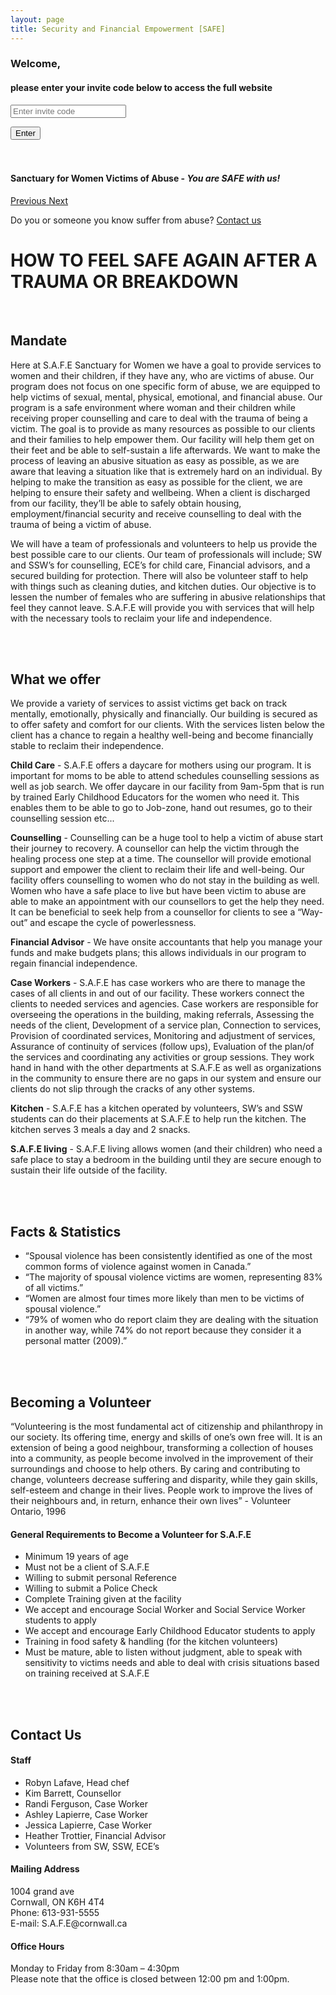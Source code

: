 ```yaml
---
layout: page
title: Security and Financial Empowerment [SAFE]
---
```

<!-- ONE PAGE APP - LOAD THESE ON NAV CLICK -->
<div id="login" class="page">
    <div class="card welcome-card">
        <!--img src="..." class="card-img-top" alt="..."-->
        <h3>Welcome,</h3>
        <h4>please enter your invite code below to access the full website</h4>
        <div class="card-body">
            <form>
            <input type="password" class="form-control" id="exampleInputPassword1" placeholder="Enter invite code">
            </form>
            <button class="btn btn-primary" onclick="loadPage('home')">Enter</button>
        </div>
    </div>
</div>

<div id="home" class="page">
    <br><br>
    <h4 class="top-bar">Sanctuary for Women Victims of Abuse - <i>You are SAFE with us!</i></h4>
    <div id="carouselExampleControls" class="carousel slide" data-ride="carousel">
        <div class="carousel-inner">
            <div class="carousel-item active">
                <div class="d-block w-100 one"></div>
            </div>
            <div class="carousel-item">
                <div class="d-block w-100 two"></div>
            </div>
        </div>
        <a class="carousel-control-prev" href="#carouselExampleControls" role="button" data-slide="prev">
            <span class="carousel-control-prev-icon" aria-hidden="true"></span>
            <span class="sr-only">Previous</span>
        </a>
        <a class="carousel-control-next" href="#carouselExampleControls" role="button" data-slide="next">
            <span class="carousel-control-next-icon" aria-hidden="true"></span>
            <span class="sr-only">Next</span>
        </a>
    </div>
    <p class="home-msg">Do you or someone you know suffer from abuse? <a href="mailto:ashley.lapierre@student.sl.on.ca">Contact us</a></p>
</div>

<div id="about" class="page">
    <div id="bloom" class="full-top">
        <h1 class="message-text">HOW TO FEEL SAFE AGAIN AFTER A TRAUMA OR BREAKDOWN</h1>
    </div>
    <br>
    <h2>Mandate</h2>
    <p>Here at S.A.F.E Sanctuary for Women we have a goal to provide services to women and their children, if they have any, who are victims of abuse. Our program does not focus on one specific form of abuse, we are equipped to help victims of sexual, mental, physical, emotional, and financial abuse. Our program is a safe environment where woman and their children while receiving proper counselling and care to deal with the trauma of being a victim. The goal is to provide as many resources as possible to our clients and their families to help empower them. Our facility will help them get on their feet and be able to self-sustain a life afterwards. We want to make the process of leaving an abusive situation as easy as possible, as we are aware that leaving a situation like that is extremely hard on an individual. By helping to make the transition as easy as possible for the client, we are helping to ensure their safety and wellbeing. When a client is discharged from our facility, they’ll be able to safely obtain housing, employment/financial security and receive counselling to deal with the trauma of being a victim of abuse.</p>
    <p>We will have a team of professionals and volunteers to help us provide the best possible care to our clients. Our team of professionals will include; SW and SSW’s for counselling, ECE’s for child care, Financial advisors, and a secured building for protection. There will also be volunteer staff to help with things such as cleaning duties, and kitchen duties. Our objective is to lessen the number of females who are suffering in abusive relationships that feel they cannot leave. S.A.F.E will provide you with services that will help with the necessary tools to reclaim your life and independence.</p>
</div>

<div id="services" class="page">
    <br><br>
    <h2>What we offer</h2>
    <p>We provide a variety of services to assist victims get back on track mentally, emotionally, physically and financially. Our building is secured as to offer safety and comfort for our clients. With the services listen below the client has a chance to regain a healthy well-being and become financially stable to reclaim their independence.</p>
    <p><b>Child Care</b> - S.A.F.E offers a daycare for mothers using our program. It is important for moms to be able to attend schedules counselling sessions as well as job search. We offer daycare in our facility from 9am-5pm that is run by trained Early Childhood Educators for the women who need it. This enables them to be able to go to Job-zone, hand out resumes, go to their counselling session etc...</p>
    <p><b>Counselling</b> - Counselling can be a huge tool to help a victim of abuse start their journey to recovery. A counsellor can help the victim through the healing process one step at a time. The counsellor will provide emotional support and empower the client to reclaim their life and well-being. Our facility offers counselling to women who do not stay in the building as well. Women who have a safe place to live but have been victim to abuse are able to make an appointment with our counsellors to get the help they need. It can be beneficial to seek help from a counsellor for clients to see a “Way-out” and escape the cycle of powerlessness.</p>
    <p><b>Financial Advisor</b> - We have onsite accountants that help you manage your funds and make budgets plans; this allows individuals in our program to regain financial independence.</p>
    <p><b>Case Workers</b> - S.A.F.E has case workers who are there to manage the cases of all clients in and out of our facility. These workers connect the clients to needed services and agencies. Case workers are responsible for overseeing the operations in the building, making referrals, Assessing the needs of the client, Development of a service plan, Connection to services, Provision of coordinated services, Monitoring and adjustment of services, Assurance of continuity of services (follow ups), Evaluation of the plan/of the services and coordinating any activities or group sessions. They work hand in hand with the other departments at S.A.F.E as well as organizations in the community to ensure there are no gaps in our system and ensure our clients do not slip through the cracks of any other systems.</p>
    <p><b>Kitchen</b> - S.A.F.E has a kitchen operated by volunteers, SW’s and SSW students can do their placements at S.A.F.E to help run the kitchen. The kitchen serves 3 meals a day and 2 snacks.</p>
    <p><b>S.A.F.E living</b> - S.A.F.E living allows women (and their children) who need a safe place to stay a bedroom in the building until they are secure enough to sustain their life outside of the facility.</p>
</div>

<div id="info" class="page">
    <br><br>
    <h2>Facts & Statistics</h2>
    <ul>
        <li>“Spousal violence has been consistently identified as one of the most common forms of violence against women in Canada.”</li>
        <li>“The majority of spousal violence victims are women, representing 83% of all victims.”</li>
        <li>“Women are almost four times more likely than men to be victims of spousal violence.”</li>
        <li>“79% of women who do report claim they are dealing with the situation in another way, while 74% do not report because they consider it a personal matter (2009).”</li>
    </ul>
</div>

<div id="volunteer" class="page">
    <br><br>
    <h2>Becoming a Volunteer</h2>
    <p>“Volunteering is the most fundamental act of citizenship and philanthropy in our society. Its offering time, energy and skills of one’s own free will. It is an extension of being a good neighbour, transforming a collection of houses into a community, as people become involved in the improvement of their surroundings and choose to help others. By caring and contributing to change, volunteers decrease suffering and disparity, while they gain skills, self-esteem and change in their lives. People work to improve the lives of their neighbours and, in return, enhance their own lives” - Volunteer Ontario, 1996</p> 
    <h4>General Requirements to Become a Volunteer for S.A.F.E</h4>
    <ul>
        <li>Minimum 19 years of age</li>
        <li>Must not be a client of S.A.F.E </li>
        <li>Willing to submit personal Reference</li>
        <li>Willing to submit a Police Check</li>
        <li>Complete Training given at the facility</li>
        <li>We accept and encourage Social Worker and Social Service Worker students to apply</li>
        <li>We accept and encourage Early Childhood Educator students to apply</li>
        <li>Training in food safety & handling (for the kitchen volunteers)</li>
        <li>Must be mature, able to listen without judgment, able to speak with sensitivity to victims needs and able to deal with crisis situations based on training received at S.A.F.E</li>
    </ul>
</div>

<div id="contact" class="page">
    <br><br>
    <h2>Contact Us</h2>
    <h4>Staff</h4>
    <ul>
        <li>Robyn Lafave, Head chef</li>
        <li>Kim Barrett, Counsellor</li>
        <li>Randi Ferguson, Case Worker</li>
        <li>Ashley Lapierre, Case Worker</li>
        <li>Jessica Lapierre, Case Worker </li>
        <li>Heather Trottier, Financial Advisor</li>
        <li>Volunteers from SW, SSW, ECE’s </li>
    </ul>
    <h4>Mailing Address</h4>
    <p>
    1004 grand ave<br>
    Cornwall, ON  K6H 4T4<br>
    Phone: 613-931-5555<br>
    E-mail: S.A.F.E@cornwall.ca<br>
    </p>
    <h4>Office Hours</h4>
    <p>Monday to Friday from 8:30am – 4:30pm<br>
    Please note that the office is closed between 12:00 pm and 1:00pm.</p>
</div>
<!--contact us, arrange a visit-->